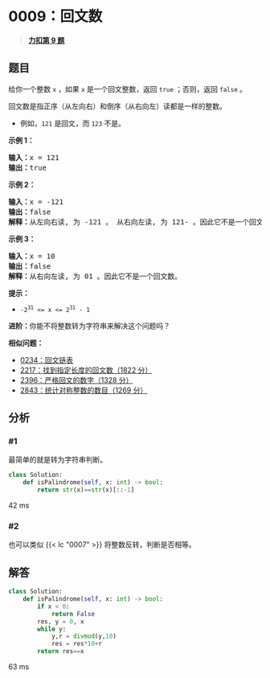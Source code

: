 # 0009：回文数


> <u>**[力扣第 9 题](https://leetcode.cn/problems/palindrome-number/)**</u>

## 题目

<p>给你一个整数 <code>x</code> ，如果 <code>x</code> 是一个回文整数，返回 <code>true</code> ；否则，返回 <code>false</code> 。</p>

<p><span data-keyword="palindrome-integer">回文数</span>是指正序（从左向右）和倒序（从右向左）读都是一样的整数。</p>

<ul>
<li>例如，<code>121</code> 是回文，而 <code>123</code> 不是。</li>
</ul>



<p><strong>示例 1：</strong></p>

<pre>
<strong>输入：</strong>x = 121
<strong>输出：</strong>true
</pre>

<p><strong>示例 2：</strong></p>

<pre>
<strong>输入：</strong>x = -121
<strong>输出：</strong>false
<strong>解释：</strong>从左向右读, 为 -121 。 从右向左读, 为 121- 。因此它不是一个回文数。
</pre>

<p><strong>示例 3：</strong></p>

<pre>
<strong>输入：</strong>x = 10
<strong>输出：</strong>false
<strong>解释：</strong>从右向左读, 为 01 。因此它不是一个回文数。
</pre>



<p><strong>提示：</strong></p>

<ul>
<li><code>-2<sup>31</sup> &lt;= x &lt;= 2<sup>31</sup> - 1</code></li>
</ul>



<p><strong>进阶：</strong>你能不将整数转为字符串来解决这个问题吗？</p>


**相似问题：**
- [0234：回文链表](/leetcode/0234)
- [2217：找到指定长度的回文数（1822 分）](/leetcode/2217)
- [2396：严格回文的数字（1328 分）](/leetcode/2396)
- [2843：统计对称整数的数目（1269 分）](/leetcode/2843)


## 分析

### #1

最简单的就是转为字符串判断。

```python
class Solution:
    def isPalindrome(self, x: int) -> bool:
        return str(x)==str(x)[::-1]
```
42 ms

### #2

也可以类似 {{< lc "0007" >}} 将整数反转，判断是否相等。

## 解答

```python
class Solution:
    def isPalindrome(self, x: int) -> bool:
        if x < 0:
            return False
        res, y = 0, x
        while y:
            y,r = divmod(y,10)
            res = res*10+r
        return res==x
```
63 ms

